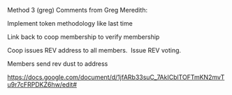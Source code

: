 Method 3 (greg)
Comments from Greg Meredith:

Implement token methodology like last time 

Link back to coop membership to verify membership

Coop issues REV address to all members.  Issue REV voting.

Members send rev dust to address

https://docs.google.com/document/d/1jfARb33suC_7AkICblTOFTmKN2mvTu9r7cFRPDKZ6hw/edit#
